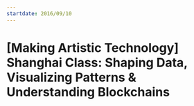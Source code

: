 ```yaml
---
startdate: 2016/09/10
---
```

# [Making Artistic Technology] Shanghai Class: Shaping Data, Visualizing Patterns & Understanding Blockchains

